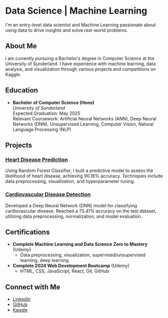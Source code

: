 # Data Science | Machine Learning

I'm an entry-level data scientist and Machine Learning passionate about using data to drive insights and solve real-world problems.

## About Me
I am currently pursuing a Bachelor’s degree in Computer Science at the University of Sunderland. I have experience with machine learning, data analysis, and visualization through various projects and competitions on Kaggle.

## Education
- **Bachelor of Computer Science (Hons)**  
  *University of Sunderland*  
  Expected Graduation: May 2025  
  Relevant Coursework: Artificial Neural Networks (ANN), Deep Neural Networks (DNN), Unsupervised Learning, Computer Vision, Natural Language Processing (NLP)

## Projects
### [Heart Disease Prediction](https://www.kaggle.com/yourprojectlink)
Using Random Forest Classifier, I built a predictive model to assess the likelihood of heart disease, achieving 90.18% accuracy. Techniques include data preprocessing, visualization, and hyperparameter tuning.

### [Cardiovascular Disease Detection](https://www.kaggle.com/yourprojectlink)
Developed a Deep Neural Network (DNN) model for classifying cardiovascular disease. Reached a 73.41% accuracy on the test dataset, utilizing data preprocessing, normalization, and model evaluation.

## Certifications
- **Complete Machine Learning and Data Science Zero to Mastery** (Udemy)
  - Data preprocessing, visualization, supervised/unsupervised learning, deep learning
- **Complete 2024 Web Development Bootcamp** (Udemy)
  - HTML, CSS, JavaScript, React, Git, GitHub

## Connect with Me
- [LinkedIn](https://www.linkedin.com/in/yourprofile)
- [GitHub](https://github.com/yourusername)
- [Kaggle](https://www.kaggle.com/yourprofile)
